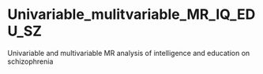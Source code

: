 # Univariable_mulitvariable_MR_IQ_EDU_SZ
 Univariable and multivariable MR analysis of intelligence and education on schizophrenia
